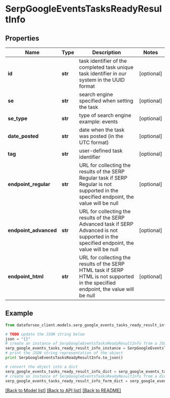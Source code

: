 # SerpGoogleEventsTasksReadyResultInfo


## Properties

Name | Type | Description | Notes
------------ | ------------- | ------------- | -------------
**id** | **str** | task identifier of the completed task unique task identifier in our system in the UUID format | [optional] 
**se** | **str** | search engine specified when setting the task | [optional] 
**se_type** | **str** | type of search engine example: events | [optional] 
**date_posted** | **str** | date when the task was posted (in the UTC format) | [optional] 
**tag** | **str** | user-defined task identifier | [optional] 
**endpoint_regular** | **str** | URL for collecting the results of the SERP Regular task if SERP Regular is not supported in the specified endpoint, the value will be null | [optional] 
**endpoint_advanced** | **str** | URL for collecting the results of the SERP Advanced task if SERP Advanced is not supported in the specified endpoint, the value will be null | [optional] 
**endpoint_html** | **str** | URL for collecting the results of the SERP HTML task if SERP HTML is not supported in the specified endpoint, the value will be null | [optional] 

## Example

```python
from dataforseo_client.models.serp_google_events_tasks_ready_result_info import SerpGoogleEventsTasksReadyResultInfo

# TODO update the JSON string below
json = "{}"
# create an instance of SerpGoogleEventsTasksReadyResultInfo from a JSON string
serp_google_events_tasks_ready_result_info_instance = SerpGoogleEventsTasksReadyResultInfo.from_json(json)
# print the JSON string representation of the object
print SerpGoogleEventsTasksReadyResultInfo.to_json()

# convert the object into a dict
serp_google_events_tasks_ready_result_info_dict = serp_google_events_tasks_ready_result_info_instance.to_dict()
# create an instance of SerpGoogleEventsTasksReadyResultInfo from a dict
serp_google_events_tasks_ready_result_info_form_dict = serp_google_events_tasks_ready_result_info.from_dict(serp_google_events_tasks_ready_result_info_dict)
```
[[Back to Model list]](../README.md#documentation-for-models) [[Back to API list]](../README.md#documentation-for-api-endpoints) [[Back to README]](../README.md)


